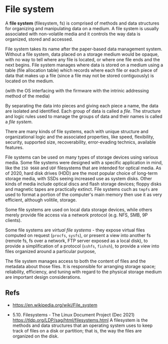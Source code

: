 # File system



A **file system** (filesystem, fs) is comprised of methods and data structures for organizing and manipulating data on a medium. A file system is usually associated with non-volatile media and it controls the way data is organized, stored and accessed.

File system takes its name after the paper-based data management system. Without a file system, data placed on a storage medium would be opaque, with no way to tell where any file is located, or where one file ends and the next begins. File system manages where data is stored on a medium using a table (file allocation table) which records where each file or each piece of data that makes up a file (since a file may not be stored contiguously) is located on the medium.

(with the OS interfacing with the firmware with the intrinic addressing method of the media)

By separating the data into pieces and giving each piece a name, the data are isolated and identified. Each group of data is called a *file*. The structure and logic rules used to manage the groups of data and their names is called a *file system*.

There are many kinds of file systems, each with unique structure and organizational logic and the associated properties, like speed, flexibility, security, supported size, recoverability, error-evading technics, available features.

File systems can be used on many types of storage devices using various media. Some file systems were designed with a specific application in mind, like the `ISO 9660` and `UDF` filesystems that are intended for optical media. As of 2020, hard disk drives (HDD) are the most popular choice of long-term storage media, with SSDs seeing increased use as system disks. Other kinds of media include optical discs and flash storage devices; floppy disks and magnetic tapes are practically extinct. File systems cuch as `tmpfs` are used to format a portion of the computer's main memory then use it as very efficient, although volitile, storage.

Some file systems are used on local data storage devices, while others merely provide file access via a network protocol (e.g. NFS, SMB, 9P clients).

Some file systems are *virtual file systems* - they expose virtual files computed on request (`procfs`, `sysfs`), or present a view into another fs (remote fs, fs over a network, FTP server exposed as a local disk), to provide a simplification of a protocol (`sshfs`, `fishsh`), to provide a view into files organized around a particular purpose, 

The file system manages access to both the content of files and the metadata about those files. It is responsible for arranging storage space; reliability, efficiency, and tuning with regard to the physical storage medium are important design considerations.




## Refs

* https://en.wikipedia.org/wiki/File_system

* 5.10. Filesystems - The Linux Document Project (Dec 2021)
  https://tldp.org/LDP/sag/html/filesystems.html
  A filesystem is the methods and data structures that an operating system uses to keep track of files on a disk or partition; that is, the way the files are organized on the disk.
